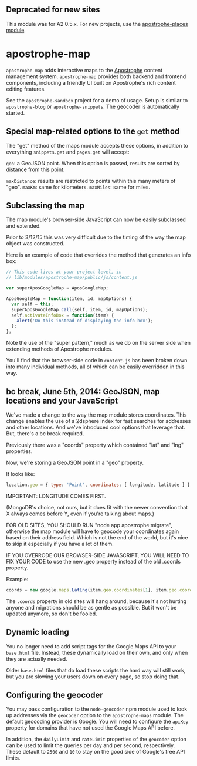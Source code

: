 ## Deprecated for new sites

This module was for A2 0.5.x. For new projects, use the [apostrophe-places module](http://npmjs.org/package/apostrophe-places).

# apostrophe-map

`apostrophe-map` adds interactive maps to the [Apostrophe](http://github.com/punkave/apostrophe) content management system. `apostrophe-map` provides both backend and frontend components, including a friendly UI built on Apostrophe's rich content editing features.

See the `apostrophe-sandbox` project for a demo of usage. Setup is similar to `apostrophe-blog` or `apostrophe-snippets`. The geocoder is automatically started.

## Special map-related options to the `get` method

The "get" method of the maps module accepts these options, in addition to everything `snippets.get` and `pages.get` will accept:

`geo`: a GeoJSON point. When this option is passed, results are sorted by distance from this point.

`maxDistance`: results are restricted to points within this many meters of "geo".
`maxKm`: same for kilometers.
`maxMiles`: same for miles.

## Subclassing the map

The map module's browser-side JavaScript can now be easily subclassed and extended.

Prior to 3/12/15 this was very difficult due to the timing of the way the map object was constructed.

Here is an example of code that overrides the method that generates an info box:

```javascript
// This code lives at your project level, in
// lib/modules/apostrophe-map/public/js/content.js

var superAposGoogleMap = AposGoogleMap;

AposGoogleMap = function(item, id, mapOptions) {
  var self = this;
  superAposGoogleMap.call(self, item, id, mapOptions);
  self.activateInfoBox = function(item) {
    alert('Do this instead of displaying the info box');
  };
};
```

Note the use of the "super pattern," much as we do on the server side when extending methods of Apostrophe modules.

You'll find that the browser-side code in `content.js` has been broken down into many individual methods, all of which can be easily overridden in this way.

## bc break, June 5th, 2014: GeoJSON, map locations and your JavaScript

We've made a change to the way the map module stores coordinates. This change enables the use of a 2dsphere index for fast searches for addresses and other locations. And we've introduced cool options that leverage that. But, there's a bc break required.

Previously there was a "coords" property which contained "lat" and "lng" properties.

Now, we're storing a GeoJSON point in a "geo" property.

It looks like:

```javascript
location.geo = { type: 'Point', coordinates: [ longitude, latitude ] };
```

IMPORTANT: LONGITUDE COMES FIRST.

(MongoDB's choice, not ours, but it does fit with the newer convention that X always comes before Y, even if you're talking about maps.)

FOR OLD SITES, YOU SHOULD RUN "node app apostrophe:migrate", otherwise the map module will have to geocode your coordinates again based on their address field. Which is not the end of the world, but it's nice to skip it especially if you have a lot of them.

IF YOU OVERRODE OUR BROWSER-SIDE JAVASCRIPT, YOU WILL NEED TO FIX YOUR CODE to use the new .geo property instead of the old .coords property.

Example:

```javascript
coords = new google.maps.LatLng(item.geo.coordinates[1], item.geo.coordinates[0]);
```

The `.coords` property in old sites will hang around, because it's not hurting anyone and migrations should be as gentle as possible. But it won't be updated anymore, so don't be fooled.

## Dynamic loading

You no longer need to add script tags for the Google Maps API to your `base.html` file. Instead, these dynamically load on their own, and only when they are actually needed.

Older `base.html` files that do load these scripts the hard way will still work, but you are slowing your users down on every page, so stop doing that.

## Configuring the geocoder

You may pass configuration to the `node-geocoder` npm module used to look up addresses via the `geocoder` option to the `apostrophe-maps` module. The default geocoding provider is Google. You will need to configure the `apiKey` property for domains that have not used the Google Maps API before.

In addition, the `dailyLimit` and `rateLimit` properties of the `geocoder` option can be used to limit the queries per day and per second, respectively. These default to `2500` and `10` to stay on the good side of Google's free API limits.
